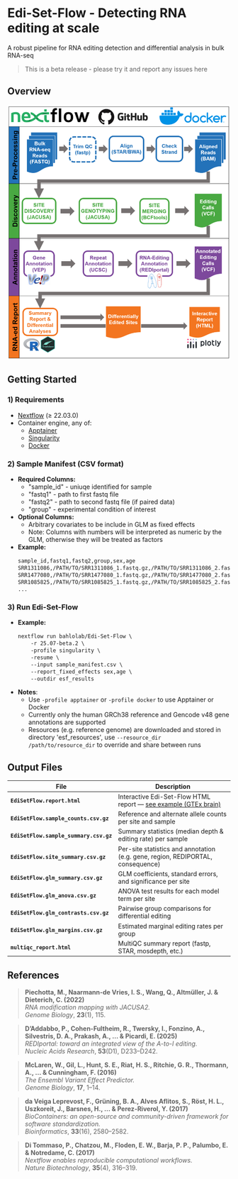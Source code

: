 # Edi-Set-Flow - Detecting RNA editing at scale
A robust pipeline for RNA editing detection and differential analysis in bulk RNA-seq

> This is a beta release - please try it and report any issues here

## Overview
<p align="center"><img src="img/Edi-Set-Flow.png"/></p>

## Getting Started

### 1) Requirements
- [Nextflow](https://www.nextflow.io/) (≥ 22.03.0)
- Container engine, any of:
    - [Apptainer](https://apptainer.org/)
    - [Singularity](https://docs.sylabs.io/guides/3.5/user-guide/index.html)
    - [Docker](https://www.docker.com/)

### 2) Sample Manifest (CSV format)
- **Required Columns:**
    - "sample_id" - uniuqe identified for sample
    - "fastq1" - path to first fastq file
    - "fastq2" - path to second fastq file (if paired data)
    - "group" - experimental condition of interest
- **Optional Columns:**
    - Arbitrary covariates to be include in GLM as fixed effects
    - Note: Columns with numbers will be interpreted as numeric by the GLM, otherwise they will be treated as factors
- **Example:**
     ```
    sample_id,fastq1,fastq2,group,sex,age
    SRR1311086,/PATH/TO/SRR1311086_1.fastq.gz,/PATH/TO/SRR1311086_2.fastq.gz,cortex,male,50
    SRR1477080,/PATH/TO/SRR1477080_1.fastq.gz,/PATH/TO/SRR1477080_2.fastq.gz,cerebellum,female,60
    SRR1085825,/PATH/TO/SRR1085825_1.fastq.gz,/PATH/TO/SRR1085825_2.fastq.gz,hippocampus,male,50
    ...
    ```

### 3) Run Edi-Set-Flow
- **Example:**
    ```{bash}
    nextflow run bahlolab/Edi-Set-Flow \
        -r 25.07-beta.2 \
        -profile singularity \
        -resume \
        --input sample_manifest.csv \
        --report_fixed_effects sex,age \
        --outdir esf_results
    ```
- **Notes**:
    - Use `-profile apptainer` or `-profile docker` to use Apptainer or Docker
    - Currently only the human GRCh38 reference and Gencode v48 gene annotations are supported
    - Resources (e.g. reference genome) are downloaded and stored in directory 'esf_resources', use `--resource_dir /path/to/resource_dir` to override and share between runs
    
## Output Files

| File | Description |
|------|-------------|
| **`EdiSetFlow.report.html`** | Interactive Edi-Set-Flow HTML report &mdash; [see example (GTEx brain)](https://bahlolab.github.io/Edi-Set-Flow/) |
| **`EdiSetFlow.sample_counts.csv.gz`** | Reference and alternate allele counts per site and sample |
| **`EdiSetFlow.sample_summary.csv.gz`** | Summary statistics (median depth & editing rate) per sample |
| **`EdiSetFlow.site_summary.csv.gz`** | Per-site statistics and annotation (e.g. gene, region, REDIPORTAL, consequence) |
| **`EdiSetFlow.glm_summary.csv.gz`** | GLM coefficients, standard errors, and significance per site |
| **`EdiSetFlow.glm_anova.csv.gz`** | ANOVA test results for each model term per site |
| **`EdiSetFlow.glm_contrasts.csv.gz`** | Pairwise group comparisons for differential editing |
| **`EdiSetFlow.glm_margins.csv.gz`** | Estimated marginal editing rates per group |
| **`multiqc_report.html`** | MultiQC summary report (fastp, STAR, mosdepth, etc.) |


## References
> **Piechotta, M., Naarmann-de Vries, I. S., Wang, Q., Altmüller, J. & Dieterich, C. (2022)**  
> _RNA modification mapping with JACUSA2._  
> _Genome Biology_, **23**(1), 115.

> **D’Addabbo, P., Cohen-Fultheim, R., Twersky, I., Fonzino, A., Silvestris, D. A., Prakash, A., … & Picardi, E. (2025)**  
> _REDIportal: toward an integrated view of the A-to-I editing._  
> _Nucleic Acids Research_, **53**(D1), D233–D242.

> **McLaren, W., Gil, L., Hunt, S. E., Riat, H. S., Ritchie, G. R., Thormann, A., … & Cunningham, F. (2016)**  
> _The Ensembl Variant Effect Predictor._  
> _Genome Biology_, **17**, 1–14.

> **da Veiga Leprevost, F., Grüning, B. A., Alves Aflitos, S., Röst, H. L., Uszkoreit, J., Barsnes, H., … & Perez-Riverol, Y. (2017)**  
> _BioContainers: an open-source and community-driven framework for software standardization._  
> _Bioinformatics_, **33**(16), 2580–2582.

> **Di Tommaso, P., Chatzou, M., Floden, E. W., Barja, P. P., Palumbo, E. & Notredame, C. (2017)**  
> _Nextflow enables reproducible computational workflows._  
> _Nature Biotechnology_, **35**(4), 316–319.
